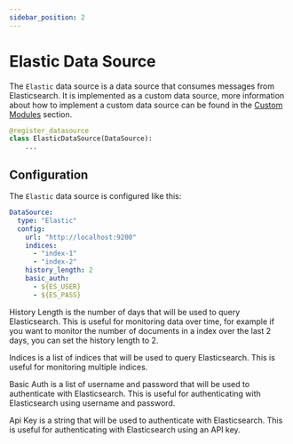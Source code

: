 ```yaml
---
sidebar_position: 2
---
```


# Elastic Data Source

The `Elastic` data source is a data source that consumes messages from Elasticsearch. It is implemented as a custom data source, more information about how to implement a custom data source can be found in the [Custom Modules](/overview/custom_modules) section.

```python
@register_datasource
class ElasticDataSource(DataSource):
    ...
```

## Configuration

The `Elastic` data source is configured like this:

```yaml
DataSource:
  type: "Elastic"
  config:
    url: "http://localhost:9200"
    indices:
      - "index-1"
      - "index-2"
    history_length: 2
    basic_auth:
      - ${ES_USER}
      - ${ES_PASS}
```

History Length is the number of days that will be used to query Elasticsearch. This is useful for monitoring data over time, for example if you want to monitor the number of documents in a index over the last 2 days, you can set the history length to 2.

Indices is a list of indices that will be used to query Elasticsearch. This is useful for monitoring multiple indices.

Basic Auth is a list of username and password that will be used to authenticate with Elasticsearch. This is useful for authenticating with Elasticsearch using username and password.

Api Key is a string that will be used to authenticate with Elasticsearch. This is useful for authenticating with Elasticsearch using an API key.
